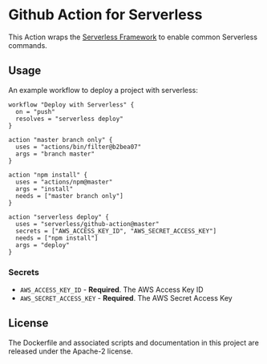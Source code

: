 # Github Action for Serverless

This Action wraps the [Serverless Framework](https://serverless.com) to enable common Serverless commands.

## Usage
An example workflow to deploy a project with serverless:


```
workflow "Deploy with Serverless" {
  on = "push"
  resolves = "serverless deploy"
}

action "master branch only" {
  uses = "actions/bin/filter@b2bea07"
  args = "branch master"
}

action "npm install" {
  uses = "actions/npm@master"
  args = "install"
  needs = ["master branch only"]
}

action "serverless deploy" {
  uses = "serverless/github-action@master"
  secrets = ["AWS_ACCESS_KEY_ID", "AWS_SECRET_ACCESS_KEY"]
  needs = ["npm install"]
  args = "deploy"
}
```

### Secrets

* `AWS_ACCESS_KEY_ID` - **Required**. The AWS Access Key ID
* `AWS_SECRET_ACCESS_KEY` - **Required**. The AWS Secret Access Key


## License

The Dockerfile and associated scripts and documentation in this project are released under the Apache-2 license.
